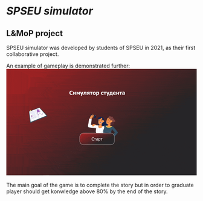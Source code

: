 # ***SPSEU simulator*** 
## L&amp;MoP project

SPSEU simulator was developed by students of SPSEU in 2021, 
as their first collaborative project.

An example of gameplay is demonstrated further:
![](gif.gif)

The main goal of the game is to complete the story but in order to graduate player should
get konwledge above 80% by the end of the story.